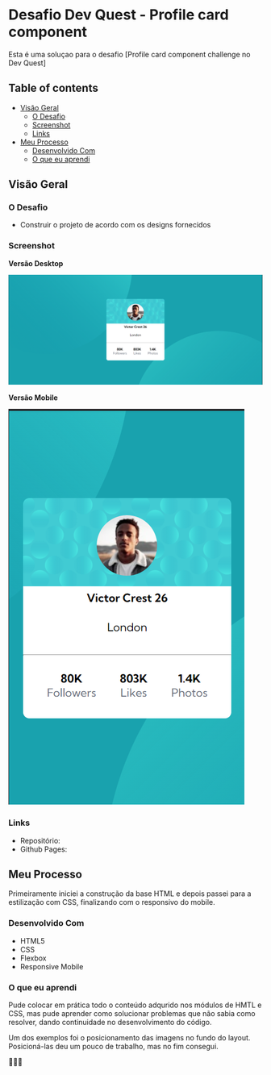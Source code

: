 # Desafio Dev Quest - Profile card component 

Esta é uma soluçao para o desafio [Profile card component challenge no Dev Quest]
## Table of contents

- [Visão Geral](#visão-geral)
  - [O Desafio](#o-desafio)
  - [Screenshot](#screenshot)
  - [Links](#links)
- [Meu Processo](#meu-processo)
  - [Desenvolvido Com](#desenvolvido-com)
  - [O que eu aprendi](#o-que-eu-aprendi)
  

## Visão Geral

### O Desafio

- Construir o projeto de acordo com os designs fornecidos

### Screenshot

**Versão Desktop**

![](./design/desktop-solution.png)

**Versão Mobile**

![](./design/mobile-solution.png)

### Links

- Repositório:[](https://github.com/luizgustavogaldino/desafio-cartao-de-perfil)
- Github Pages:[](https://luizgustavogaldino.github.io/desafio-cartao-de-perfil/)

## Meu Processo
Primeiramente iniciei a construção da base HTML e depois passei para a estilização com CSS, finalizando com o responsivo do mobile.

### Desenvolvido Com

- HTML5 
- CSS 
- Flexbox
- Responsive Mobile

### O que eu aprendi

Pude colocar em prática todo o conteúdo adqurido nos módulos de HMTL e CSS, mas pude aprender como solucionar problemas que não sabia como resolver, dando continuidade no desenvolvimento do código. 

Um dos exemplos foi o posicionamento das imagens no fundo do layout. Posicioná-las deu um pouco de trabalho, mas no fim consegui.

🎉🎉🎉
